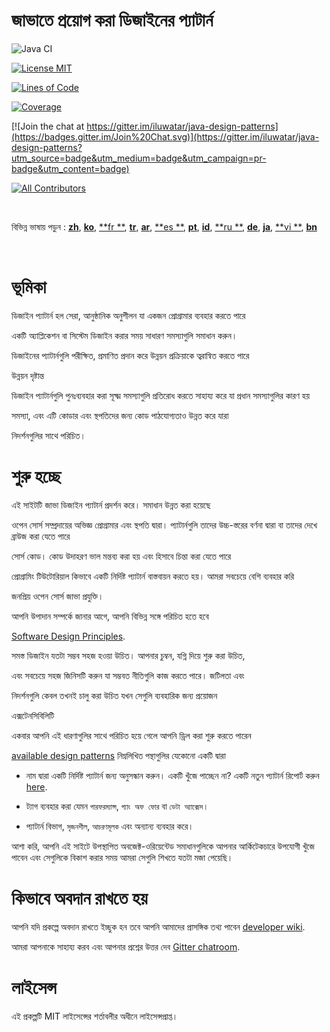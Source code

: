 <!-- the line below needs to be an empty line C: (its because kramdown isnt

     that smart and dearly wants an empty line before a heading to be able to

     display it as such, e.g. website) -->

# জাভাতে প্রয়োগ করা ডিজাইনের প্যাটার্ন

![Java CI](https://github.com/iluwatar/java-design-patterns/workflows/Java%20CI/badge.svg)

[![License MIT](https://img.shields.io/badge/license-MIT-blue.svg)](https://raw.githubusercontent.com/iluwatar/java-design-patterns/master/LICENSE.md)

[![Lines of Code](https://sonarcloud.io/api/project_badges/measure?project=iluwatar_java-design-patterns&metric=ncloc)](https://sonarcloud.io/dashboard?id=iluwatar_java-design-patterns)

[![Coverage](https://sonarcloud.io/api/project_badges/measure?project=iluwatar_java-design-patterns&metric=coverage)](https://sonarcloud.io/dashboard?id=iluwatar_java-design-patterns)

[![Join the chat at https://gitter.im/iluwatar/java-design-patterns](https://badges.gitter.im/Join%20Chat.svg)](https://gitter.im/iluwatar/java-design-patterns?utm_source=badge&utm_medium=badge&utm_campaign=pr-badge&utm_content=badge)

<!-- ALL-CONTRIBUTORS-BADGE:START - Do not remove or modify this section -->

[![All Contributors](https://img.shields.io/badge/all_contributors-213-orange.svg?style=flat-square)](#contributors-)

<!-- ALL-CONTRIBUTORS-BADGE:END -->

<br/>

বিভিন্ন ভাষায় পড়ুন : [**zh**](localization/zh/README.md), [**ko**](localization/ko/README.md), [**fr
**](localization/fr/README.md), [**tr**](localization/tr/README.md), [**ar**](localization/ar/README.md), [**es
**](localization/es/README.md), [**pt**](localization/pt/README.md), [**id**](localization/id/README.md), [**ru
**](localization/ru/README.md), [**de**](localization/de/README.md), [**ja**](localization/ja/README.md), [**vi
**](localization/vi/README.md), [**bn**](localization/bn/README.md)

<br/>

# ভূমিকা

ডিজাইন প্যাটার্ন হল সেরা, আনুষ্ঠানিক অনুশীলন যা একজন প্রোগ্রামার ব্যবহার করতে পারে

একটি অ্যাপ্লিকেশন বা সিস্টেম ডিজাইন করার সময় সাধারণ সমস্যাগুলি সমাধান করুন।

ডিজাইনের প্যাটার্নগুলি পরীক্ষিত, প্রমাণিত প্রদান করে উন্নয়ন প্রক্রিয়াকে ত্বরান্বিত করতে পারে

উন্নয়ন দৃষ্টান্ত

ডিজাইন প্যাটার্নগুলি পুনঃব্যবহার করা সূক্ষ্ম সমস্যাগুলি প্রতিরোধ করতে সাহায্য করে যা প্রধান সমস্যাগুলির কারণ হয়

সমস্যা, এবং এটি কোডার এবং স্থপতিদের জন্য কোড পাঠযোগ্যতাও উন্নত করে যারা

নিদর্শনগুলির সাথে পরিচিত।

# শুরু হচ্ছে

এই সাইটটি জাভা ডিজাইন প্যাটার্ন প্রদর্শন করে। সমাধান উন্নত করা হয়েছে

ওপেন সোর্স সম্প্রদায়ের অভিজ্ঞ প্রোগ্রামার এবং স্থপতি দ্বারা। প্যাটার্নগুলি তাদের উচ্চ-স্তরের বর্ণনা দ্বারা বা তাদের
দেখে ব্রাউজ করা যেতে পারে

সোর্স কোড। কোড উদাহরণ ভাল মন্তব্য করা হয় এবং হিসাবে চিন্তা করা যেতে পারে

প্রোগ্রামিং টিউটোরিয়াল কিভাবে একটি নির্দিষ্ট প্যাটার্ন বাস্তবায়ন করতে হয়। আমরা সবচেয়ে বেশি ব্যবহার করি

জনপ্রিয় ওপেন সোর্স জাভা প্রযুক্তি।

আপনি উপাদান সম্পর্কে জানার আগে, আপনি বিভিন্ন সঙ্গে পরিচিত হতে হবে

[Software Design Principles](https://java-design-patterns.com/principles/).

সমস্ত ডিজাইন যতটা সম্ভব সহজ হওয়া উচিত। আপনার চুম্বন, যগ্নি দিয়ে শুরু করা উচিত,

এবং সবচেয়ে সহজ জিনিসটি করুন যা সম্ভবত নীতিগুলি কাজ করতে পারে। জটিলতা এবং

নিদর্শনগুলি কেবল তখনই চালু করা উচিত যখন সেগুলি ব্যবহারিক জন্য প্রয়োজন

এক্সটেনসিবিলিটি

একবার আপনি এই ধারণাগুলির সাথে পরিচিত হয়ে গেলে আপনি ড্রিল করা শুরু করতে পারেন

[available design patterns](https://java-design-patterns.com/patterns/) নিম্নলিখিত পন্থাগুলির যেকোনো একটি দ্বারা

- নাম দ্বারা একটি নির্দিষ্ট প্যাটার্ন জন্য অনুসন্ধান করুন। একটি খুঁজে পাচ্ছেন না? একটি নতুন প্যাটার্ন রিপোর্ট
  করুন [here](https://github.com/iluwatar/java-design-patterns/issues).

- ট্যাগ ব্যবহার করা যেমন `পারফরম্যান্স`, `গ্যাং অফ ফোর` বা `ডেটা অ্যাক্সেস`।

- প্যাটার্ন বিভাগ, `সৃজনশীল`, `আচরণমূলক` এবং অন্যান্য ব্যবহার করে।

আশা করি, আপনি এই সাইটে উপস্থাপিত অবজেক্ট-ওরিয়েন্টেড সমাধানগুলিকে আপনার আর্কিটেকচারে উপযোগী খুঁজে পাবেন এবং সেগুলিকে
বিকাশ করার সময় আমরা সেগুলি শিখতে যতটা মজা পেয়েছি।

# কিভাবে অবদান রাখতে হয়

আপনি যদি প্রকল্পে অবদান রাখতে ইচ্ছুক হন তবে আপনি আমাদের প্রাসঙ্গিক তথ্য
পাবেন [developer wiki](https://github.com/iluwatar/java-design-patterns/wiki).

আমরা আপনাকে সাহায্য করব এবং আপনার প্রশ্নের উত্তর দেব [Gitter chatroom](https://gitter.im/iluwatar/java-design-patterns).

# লাইসেন্স

এই প্রকল্পটি MIT লাইসেন্সের শর্তাবলীর অধীনে লাইসেন্সপ্রাপ্ত।

